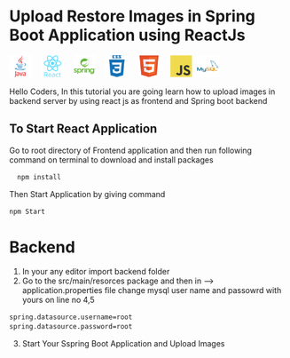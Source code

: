 
# Upload Restore Images in Spring Boot Application using ReactJs
<div>
  <img src="https://github.com/devicons/devicon/blob/master/icons/java/java-original-wordmark.svg" title="Java" alt="Java" width="40" height="40"/>&emsp;
  <img src="https://github.com/devicons/devicon/blob/master/icons/react/react-original-wordmark.svg" title="React" alt="React" width="40" height="40"/>&emsp;
  <img src="https://github.com/devicons/devicon/blob/master/icons/spring/spring-original-wordmark.svg" title="Spring" alt="Spring" width="40" height="40"/>&emsp;
  <img src="https://github.com/devicons/devicon/blob/master/icons/css3/css3-plain-wordmark.svg"  title="CSS3" alt="CSS" width="40" height="40"/>&emsp;
  <img src="https://github.com/devicons/devicon/blob/master/icons/html5/html5-original.svg" title="HTML5" alt="HTML" width="40" height="40"/>&emsp;
  <img src="https://github.com/devicons/devicon/blob/master/icons/javascript/javascript-original.svg" title="JavaScript" alt="JavaScript" width="40" height="40"/>&nbsp;
  <img src="https://github.com/devicons/devicon/blob/master/icons/mysql/mysql-original-wordmark.svg" title="MySQL"  alt="MySQL" width="40" height="40"/>&emsp;
</div>


Hello Coders, In this tutorial you are going learn how to upload images in backend server by using react js as frontend and Spring boot backend


## To Start React Application

Go to root directory of Frontend application and then run following command on terminal to download and install packages

```bash
  npm install
```
Then Start Application by giving command

```bash
npm Start
```



# Backend
1. In your any editor import backend folder
2. Go to the src/main/resorces package and then in -->
   application.properties file change mysql user name and passowrd with yours on line no 4,5
```bash
spring.datasource.username=root
spring.datasource.password=root
```
3. Start Your Sspring Boot Application and Upload  Images
